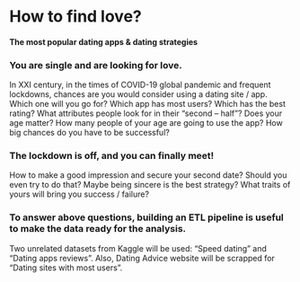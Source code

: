# How to find love?
#### The most popular dating apps & dating strategies
### You are single and are looking for love.
In XXI century, in the times of COVID-19 global pandemic and frequent lockdowns, chances are you would consider using a dating site / app. Which one will you go for? Which app has most users? Which has the best rating? What attributes people look for in their “second – half”? Does your age matter? How many people of your age are going to use the app? How big chances do you have to be successful? 

### The lockdown is off, and you can finally meet!
How to make a good impression and secure your second date? Should you even try to do that? Maybe being sincere is the best strategy? What traits of yours will bring you success / failure?

### To answer above questions, building an ETL pipeline is useful to make the data ready for the analysis.
Two unrelated datasets from Kaggle will be used: “Speed dating” and “Dating apps reviews”. 
Also, Dating Advice website will be scrapped for “Dating sites with most users”.


